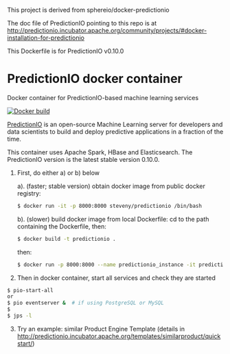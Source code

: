 This project is derived from sphereio/docker-predictionio

The doc file of PredictionIO pointing to this repo is at http://predictionio.incubator.apache.org/community/projects/#docker-installation-for-predictionio

This Dockerfile is for PredictionIO v0.10.0

# PredictionIO docker container
Docker container for PredictionIO-based machine learning services

[![Docker build](http://dockeri.co/image/steveny/predictionio)](https://registry.hub.docker.com/u/steveny/predictionio/)

[PredictionIO](https://prediction.io) is an open-source Machine Learning
server for developers and data scientists to build and deploy predictive
applications in a fraction of the time.

This container uses Apache Spark, HBase and Elasticsearch. The PredictionIO version is the latest stable version 0.10.0.

1. First, do either a) or b) below

    a). (faster; stable version) obtain docker image from public docker registry:

    ```Bash
    $ docker run -it -p 8000:8000 steveny/predictionio /bin/bash
    ```
    
    b). (slower) build docker image from local Dockerfile: cd to the path containing the Dockerfile, then:
    
    ```Bash
    $ docker build -t predictionio .
    ```
    then:
    
    ```Bash
    $ docker run -p 8000:8000 --name predictionio_instance -it predictionio /bin/bash
    ```
    
2. Then in docker container, start all services and check they are started
  ```Bash
  $ pio-start-all
  or 
  $ pio eventserver &  # if using PostgreSQL or MySQL
  $
  $ jps -l
  ```

3. Try an example: similar Product Engine Template (details in http://predictionio.incubator.apache.org/templates/similarproduct/quickstart/)
   



